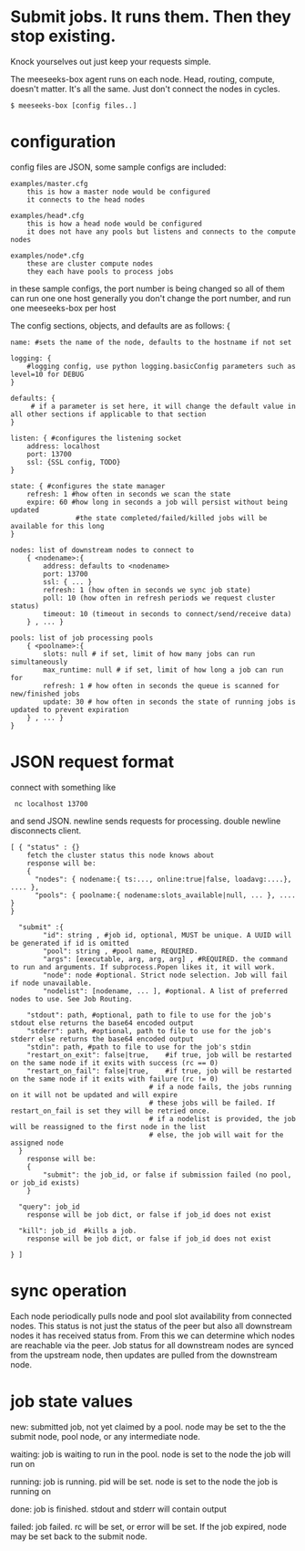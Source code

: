 # Submit jobs. It runs them. Then they stop existing.

Knock yourselves out just keep your requests simple.

The meeseeks-box agent runs on each node. 
Head, routing, compute, doesn't matter. It's all the same. 
Just don't connect the nodes in cycles. 

    $ meeseeks-box [config files..]

# configuration 

config files are JSON, some sample configs are included:

    examples/master.cfg
        this is how a master node would be configured
        it connects to the head nodes

    examples/head*.cfg
        this is how a head node would be configured
        it does not have any pools but listens and connects to the compute nodes
    
    examples/node*.cfg
        these are cluster compute nodes
        they each have pools to process jobs
        
in these sample configs, the port number is being changed so all of them can run one one host
generally you don't change the port number, and run one meeseeks-box per host


The config sections, objects, and defaults are as follows:
{

    name: #sets the name of the node, defaults to the hostname if not set
    
    logging: {
        #logging config, use python logging.basicConfig parameters such as level=10 for DEBUG
    }

    defaults: {
         # if a parameter is set here, it will change the default value in all other sections if applicable to that section
    }

    listen: { #configures the listening socket
        address: localhost
        port: 13700
        ssl: {SSL config, TODO}
    }

    state: { #configures the state manager
        refresh: 1 #how often in seconds we scan the state
        expire: 60 #how long in seconds a job will persist without being updated
                    #the state completed/failed/killed jobs will be available for this long
    }

    nodes: list of downstream nodes to connect to
        { <nodename>:{
            address: defaults to <nodename>
            port: 13700
            ssl: { ... }
            refresh: 1 (how often in seconds we sync job state)
            poll: 10 (how often in refresh periods we request cluster status)
            timeout: 10 (timeout in seconds to connect/send/receive data)
        } , ... }

    pools: list of job processing pools
        { <poolname>:{
            slots: null # if set, limit of how many jobs can run simultaneously
            max_runtime: null # if set, limit of how long a job can run for
            refresh: 1 # how often in seconds the queue is scanned for new/finished jobs
            update: 30 # how often in seconds the state of running jobs is updated to prevent expiration
        } , ... }
    }

# JSON request format

 connect with something like
     
     nc localhost 13700
 
 and send JSON.
 newline sends requests for processing.
 double newline disconnects client.

    [ { "status" : {} 
        fetch the cluster status this node knows about
        response will be:
        { 
          "nodes": { nodename:{ ts:..., online:true|false, loadavg:....}, .... },
          "pools": { poolname:{ nodename:slots_available|null, ... }, .... } 
    } 

      "submit" :{ 
            "id": string , #job id, optional, MUST be unique. A UUID will be generated if id is omitted
            "pool": string , #pool name, REQUIRED.
            "args": [executable, arg, arg, arg] , #REQUIRED. the command to run and arguments. If subprocess.Popen likes it, it will work.
            "node": node #optional. Strict node selection. Job will fail if node unavailable.
            "nodelist": [nodename, ... ], #optional. A list of preferred nodes to use. See Job Routing. 
        
        "stdout": path, #optional, path to file to use for the job's stdout else returns the base64 encoded output
        "stderr": path, #optional, path to file to use for the job's stderr else returns the base64 encoded output
        "stdin": path, #path to file to use for the job's stdin
        "restart_on_exit": false|true,    #if true, job will be restarted on the same node if it exits with success (rc == 0)
        "restart_on_fail": false|true,    #if true, job will be restarted on the same node if it exits with failure (rc != 0)
                                      # if a node fails, the jobs running on it will not be updated and will expire
                                      # these jobs will be failed. If restart_on_fail is set they will be retried once.
                                      # if a nodelist is provided, the job will be reassigned to the first node in the list
                                      # else, the job will wait for the assigned node
      }
        response will be:
        {
            "submit": the job_id, or false if submission failed (no pool, or job_id exists) 
        } 

      "query": job_id
        response will be job dict, or false if job_id does not exist

      "kill": job_id  #kills a job. 
        response will be job dict, or false if job_id does not exist

    } ]

# sync operation

Each node periodically pulls node and pool slot availability from connected nodes. This status is not just the status of the peer but also all downstream nodes it has received status from. From this we can determine which nodes are reachable via the peer. Job status for all downstream nodes are synced from the upstream node, then updates are pulled from the downstream node.

# job state values

new: submitted job, not yet claimed by a pool. node may be set to the the submit node, pool node, or any intermediate node.

waiting: job is waiting to run in the pool. node is set to the node the job will run on

running: job is running. pid will be set. node is set to the node the job is running on

done: job is finished. stdout and stderr will contain output

failed: job failed. rc will be set, or error will be set. If the job expired, node may be set back to the submit node.
